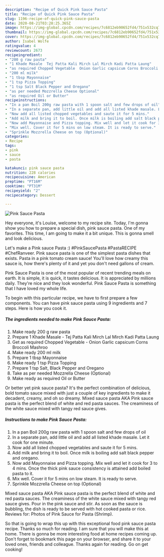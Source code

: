 ```yaml
---
description: "Recipe of Quick Pink Sauce Pasta"
title: "Recipe of Quick Pink Sauce Pasta"
slug: 1196-recipe-of-quick-pink-sauce-pasta
date: 2020-08-21T03:28:25.365Z
image: https://img-global.cpcdn.com/recipes/7c6812eb90652fd4/751x532cq70/pink-sauce-pasta-recipe-main-photo.jpg
thumbnail: https://img-global.cpcdn.com/recipes/7c6812eb90652fd4/751x532cq70/pink-sauce-pasta-recipe-main-photo.jpg
cover: https://img-global.cpcdn.com/recipes/7c6812eb90652fd4/751x532cq70/pink-sauce-pasta-recipe-main-photo.jpg
author: Isabel Wolfe
ratingvalue: 4
reviewcount: 2673
recipeingredient:
- "200 g raw pasta"
- "1 Khade Masale  Tej Patta Kali Mirch Lal Mirch Kadi Patta Laung"
- "as required Chopped Vegetable  Onion Garlic capsicum Corns Broccoli Mashroo"
- "200 ml milk"
- "1 tbsp Mayonnaise"
- "1 tsp Pizza Topping"
- "1 tsp Salt Black Pepper and Oregano"
- "as per needed Mozzrella Cheese Optional"
- "as required Oil or Butter"
recipeinstructions:
- "In a pan Boil 200g raw pasta with 1 spoon salt and few drops of oil"
- "In a separate pan, add little oil and add all listed khade masale. Let it cook for one minute."
- "Now add all listed chopped vegetables and saute it for 5 mins."
- "Add milk and bring it to boil. Once milk is boiling add salt black pepper and oregano."
- "Now add Mayonnaise and Pizza topping. Mix well and let it cook for 3 to 4 mins. Once the thick pink sauce consistency is attained add boiled pasta to it."
- "Mix well. Cover it for 5 mins on low steam. It is ready to serve."
- "Sprinkle Mozzrella Cheese on top (Optional)"
categories:
- Recipe
tags:
- pink
- sauce
- pasta

katakunci: pink sauce pasta 
nutrition: 228 calories
recipecuisine: American
preptime: "PT16M"
cooktime: "PT31M"
recipeyield: "2"
recipecategory: Dessert

---
```



![Pink Sauce Pasta](https://img-global.cpcdn.com/recipes/7c6812eb90652fd4/751x532cq70/pink-sauce-pasta-recipe-main-photo.jpg)

Hey everyone, it's Louise, welcome to my recipe site. Today, I'm gonna show you how to prepare a special dish, pink sauce pasta. One of my favorites. This time, I am going to make it a bit unique. This is gonna smell and look delicious.

Let&#39;s make a Pink sauce Pasta :) #PinkSaucePasta #PastaRECIPE #ChefRanveer. Pink sauce pasta is one of the simplest pasta dishes that exists. Pasta in a pink tomato cream sauce! You&#39;ll love how creamy this sauce is, how there&#39;s plenty of it and yet you don&#39;t need gallons of cream.

Pink Sauce Pasta is one of the most popular of recent trending meals on earth. It is simple, it is quick, it tastes delicious. It is appreciated by millions daily. They're nice and they look wonderful. Pink Sauce Pasta is something that I have loved my whole life.


To begin with this particular recipe, we have to first prepare a few components. You can have pink sauce pasta using 9 ingredients and 7 steps. Here is how you cook it.

<!--inarticleads1-->

##### The ingredients needed to make Pink Sauce Pasta:

1. Make ready 200 g raw pasta
1. Prepare 1 Khade Masale - Tej Patta Kali Mirch Lal Mirch Kadi Patta Laung
1. Get as required Chopped Vegetable - Onion Garlic capsicum Corns Broccoli Mashroo
1. Make ready 200 ml milk
1. Prepare 1 tbsp Mayonnaise
1. Make ready 1 tsp Pizza Topping
1. Prepare 1 tsp Salt, Black Pepper and Oregano
1. Take as per needed Mozzrella Cheese (Optional)
1. Make ready as required Oil or Butter


Or better yet pink sauce pasta? It&#39;s the perfect combination of delicious, bold tomato sauce mixed with just a couple of key ingredients to make it decadent, creamy, and oh so dreamy. Mixed sauce pasta AKA Pink sauce pasta is the perfect blend of white and red pasta sauces. The creaminess of the white sauce mixed with tangy red sauce gives. 

<!--inarticleads2-->

##### Instructions to make Pink Sauce Pasta:

1. In a pan Boil 200g raw pasta with 1 spoon salt and few drops of oil
1. In a separate pan, add little oil and add all listed khade masale. Let it cook for one minute.
1. Now add all listed chopped vegetables and saute it for 5 mins.
1. Add milk and bring it to boil. Once milk is boiling add salt black pepper and oregano.
1. Now add Mayonnaise and Pizza topping. Mix well and let it cook for 3 to 4 mins. Once the thick pink sauce consistency is attained add boiled pasta to it.
1. Mix well. Cover it for 5 mins on low steam. It is ready to serve.
1. Sprinkle Mozzrella Cheese on top (Optional)


Mixed sauce pasta AKA Pink sauce pasta is the perfect blend of white and red pasta sauces. The creaminess of the white sauce mixed with tangy red sauce gives. Pour in the pink sauce and stir. As soon as the sauce is bubbling, the dish is ready to be served with hot cooked pasta or rice. Reviews for: Photos of Pink Sauce for Pasta (Shrimp). 

So that is going to wrap this up with this exceptional food pink sauce pasta recipe. Thanks so much for reading. I am sure that you will make this at home. There is gonna be more interesting food at home recipes coming up. Don't forget to bookmark this page on your browser, and share it to your loved ones, friends and colleague. Thanks again for reading. Go on get cooking!

